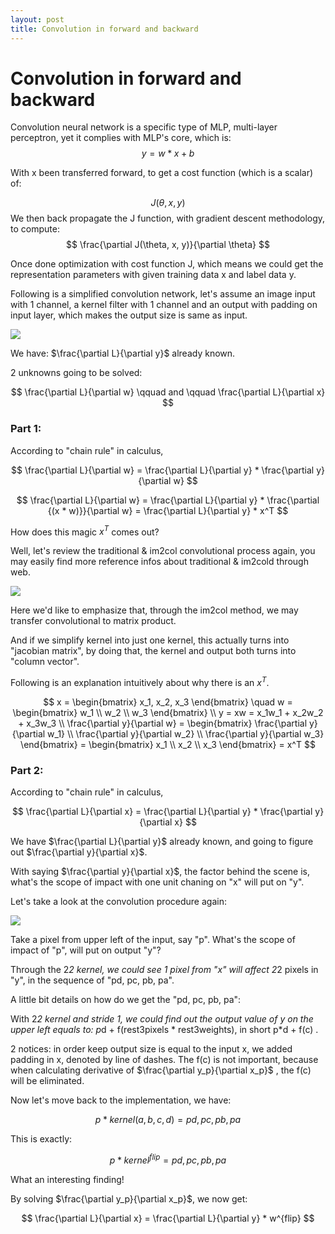 ```yaml
---
layout: post
title: Convolution in forward and backward
---
```


# Convolution in forward and backward

Convolution neural network is a specific type of MLP, multi-layer perceptron, yet it complies with MLP's core, which is:
$$ y = w*x + b $$



With x been transferred forward, to get a cost function (which is a scalar) of:

$$ J(\theta, x, y) $$
We then back propagate the J function, with gradient descent methodology, to compute:
$$ \frac{\partial J(\theta, x, y)}{\partial \theta} $$

Once done optimization with cost function J, which means we could get the representation parameters with given training data x and label data y.

Following is a simplified convolution network, let's assume an image input with 1 channel, a kernel filter with 1 channel and an output with padding on input layer, which makes the output size is same as input.

<img src="{{site.url}}/img/nn027.png">

We have:  $\frac{\partial L}{\partial y}$ already known.

2 unknowns going to be solved:

$$
\frac{\partial L}{\partial w} \qquad and \qquad  \frac{\partial L}{\partial x}
$$

### Part 1:

According to "chain rule" in calculus, 

$$
\frac{\partial L}{\partial w} = \frac{\partial L}{\partial y} * \frac{\partial y}{\partial w}
$$

$$
\frac{\partial L}{\partial w} = \frac{\partial L}{\partial y} * \frac{\partial {(x * w)}}{\partial w} = \frac{\partial L}{\partial y} * x^T
$$

How does this magic $x^T$ comes out?

Well, let's review the traditional & im2col convolutional process again, you may easily find more reference infos about traditional & im2cold through web.

<img src="{{site.url}}/img/nn028.png">

Here we'd like to emphasize that, through the im2col method, we may transfer convolutional to matrix product.

And if we simplify kernel into just one kernel, this actually turns into "jacobian matrix", by doing that, the kernel and output both turns into "column vector".

Following is an explanation intuitively about why there is an $x^T$.

$$ x = \begin{bmatrix}
x_1, x_2, x_3
\end{bmatrix}
\quad
w = \begin{bmatrix}
w_1 \\ w_2 \\ w_3
\end{bmatrix}
\\
y = xw = x_1w_1 + x_2w_2 + x_3w_3
\\
\frac{\partial y}{\partial w} = \begin{bmatrix}
\frac{\partial y}{\partial w_1} \\ \frac{\partial y}{\partial w_2} \\ \frac{\partial y}{\partial w_3}
\end{bmatrix} = \begin{bmatrix}
x_1 \\ x_2 \\ x_3
\end{bmatrix}
= x^T
$$

### Part 2:

According to "chain rule" in calculus, 

$$
\frac{\partial L}{\partial x} = \frac{\partial L}{\partial y} * \frac{\partial y}{\partial x}
$$

We have $\frac{\partial L}{\partial y}$ already known, and going to figure out $\frac{\partial y}{\partial x}$.

With saying $\frac{\partial y}{\partial x}$, the factor behind the scene is, what's the scope of impact with one unit chaning on "x" will put on "y".

Let's take a look at the convolution procedure again:

<img src="{{site.url}}/img/nn029.png">

Take a pixel from upper left of the input, say "p". What's the scope of impact of "p", will put on output "y"?

Through the 2*2 kernel, we could see 1 pixel from "x" will affect 2*2 pixels in "y", in the sequence of "pd, pc, pb, pa".

A little bit details on how do we get the "pd, pc, pb, pa":

With 2*2 kernel and stride 1, we could find out the output value of y on the upper left equals to: p*d + f(rest3pixels * rest3weights), in short p*d + f(c) .

2 notices: in order keep output size is equal to the input x, we added padding in x, denoted by line of dashes. The f(c) is not important, because when calculating derivative of $\frac{\partial y_p}{\partial x_p}$ , the f(c) will be eliminated.

Now let's move back to the implementation, we have: 

$$p * kernel(a, b , c , d) = {pd, pc, pb, pa}$$

This is exactly:

$$p * kernel^{flip} = {pd, pc, pb, pa}$$

What an interesting finding!

By solving $\frac{\partial y_p}{\partial x_p}$, we now get: 

$$
\frac{\partial L}{\partial x} = \frac{\partial L}{\partial y} * w^{flip}
$$


